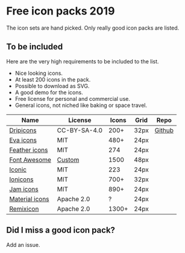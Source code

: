 # Free icon packs 2019

The icon sets are hand picked. Only really good icon packs are listed.

## To be included

Here are the very high requirements to be included to the list.

- Nice looking icons.
- At least 200 icons in the pack.
- Possible to download as SVG.
- A good demo for the icons.
- Free license for personal and commercial use.
- General icons, not niched like baking or space travel.

| Name                                                              | License                                   | Icons | Grid | Repo
| ----                                                              | ----------------------------------------- | ----- | ---- | ----
| [Dripicons](http://demo.amitjakhu.com/dripicons/)                 | CC-BY-SA-4.0                              | 200+  | 32px | [Github](https://github.com/amitjakhu/dripicons)
| [Eva icons](https://akveo.github.io/eva-icons/#/)                 | MIT                                       | 480+  | 24px |
| [Feather icons](https://feathericons.com/)                        | MIT                                       | 274   | 24px |
| [Font Awesome](https://fontawesome.com/icons?d=gallery&m=free)    | [Custom](https://fontawesome.com/license) | 1500  | 48px |
| [Iconic](https://useiconic.com/open)                              | MIT                                       | 223   | 24px |
| [Ionicons](https://ionicons.com/)                                 | MIT                                       | 700+  | 32px |
| [Jam icons](https://jam-icons.com/)                               | MIT                                       | 890+  | 24px |
| [Material icons](https://material.io/tools/icons/?style=baseline) | Apache 2.0                                | ?     | 24px |
| [Remixicon](https://remixicon.com/)                               | Apache 2.0                                | 1300+ | 24px |

## Did I miss a good icon pack?

Add an issue.
